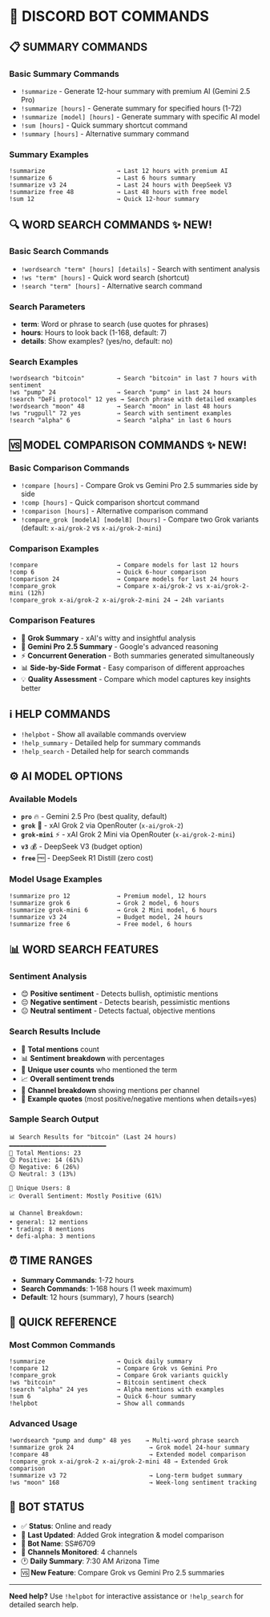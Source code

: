# 🤖 DISCORD BOT COMMANDS

## 📋 SUMMARY COMMANDS

### Basic Summary Commands
- `!summarize` - Generate 12-hour summary with premium AI (Gemini 2.5 Pro)
- `!summarize [hours]` - Generate summary for specified hours (1-72)
- `!summarize [model] [hours]` - Generate summary with specific AI model
- `!sum [hours]` - Quick summary shortcut command
- `!summary [hours]` - Alternative summary command

### Summary Examples
```
!summarize                    → Last 12 hours with premium AI
!summarize 6                  → Last 6 hours summary
!summarize v3 24              → Last 24 hours with DeepSeek V3
!summarize free 48            → Last 48 hours with free model
!sum 12                       → Quick 12-hour summary
```

## 🔍 WORD SEARCH COMMANDS ✨ NEW!

### Basic Search Commands
- `!wordsearch "term" [hours] [details]` - Search with sentiment analysis
- `!ws "term" [hours]` - Quick word search (shortcut)
- `!search "term" [hours]` - Alternative search command

### Search Parameters
- **term**: Word or phrase to search (use quotes for phrases)
- **hours**: Hours to look back (1-168, default: 7)
- **details**: Show examples? (yes/no, default: no)

### Search Examples
```
!wordsearch "bitcoin"         → Search "bitcoin" in last 7 hours with sentiment
!ws "pump" 24                 → Search "pump" in last 24 hours
!search "DeFi protocol" 12 yes → Search phrase with detailed examples
!wordsearch "moon" 48         → Search "moon" in last 48 hours
!ws "rugpull" 72 yes          → Search with sentiment examples
!search "alpha" 6             → Search "alpha" in last 6 hours
```

## 🆚 MODEL COMPARISON COMMANDS ✨ NEW!

### Basic Comparison Commands
- `!compare [hours]` - Compare Grok vs Gemini Pro 2.5 summaries side by side
- `!comp [hours]` - Quick comparison shortcut command
- `!comparison [hours]` - Alternative comparison command
- `!compare_grok [modelA] [modelB] [hours]` - Compare two Grok variants (default: `x-ai/grok-2` vs `x-ai/grok-2-mini`)

### Comparison Examples
```
!compare                      → Compare models for last 12 hours
!comp 6                       → Quick 6-hour comparison
!comparison 24                → Compare models for last 24 hours
!compare_grok                 → Compare x-ai/grok-2 vs x-ai/grok-2-mini (12h)
!compare_grok x-ai/grok-2 x-ai/grok-2-mini 24 → 24h variants
```

### Comparison Features
- 🤖 **Grok Summary** - xAI's witty and insightful analysis
- 🧠 **Gemini Pro 2.5 Summary** - Google's advanced reasoning
- ⚡ **Concurrent Generation** - Both summaries generated simultaneously
- 📊 **Side-by-Side Format** - Easy comparison of different approaches
- 💡 **Quality Assessment** - Compare which model captures key insights better

## ℹ️ HELP COMMANDS

- `!helpbot` - Show all available commands overview
- `!help_summary` - Detailed help for summary commands
- `!help_search` - Detailed help for search commands

## ⚙️ AI MODEL OPTIONS

### Available Models
- **`pro`** 🔥 - Gemini 2.5 Pro (best quality, default)
- **`grok`** 🤖 - xAI Grok 2 via OpenRouter (`x-ai/grok-2`)
- **`grok-mini`** ⚡ - xAI Grok 2 Mini via OpenRouter (`x-ai/grok-2-mini`)
- **`v3`** 💰 - DeepSeek V3 (budget option)
- **`free`** 🆓 - DeepSeek R1 Distill (zero cost)

### Model Usage Examples
```
!summarize pro 12             → Premium model, 12 hours
!summarize grok 6             → Grok 2 model, 6 hours
!summarize grok-mini 6        → Grok 2 Mini model, 6 hours
!summarize v3 24              → Budget model, 24 hours
!summarize free 6             → Free model, 6 hours
```

## 📊 WORD SEARCH FEATURES

### Sentiment Analysis
- 😊 **Positive sentiment** - Detects bullish, optimistic mentions
- 😔 **Negative sentiment** - Detects bearish, pessimistic mentions
- 😐 **Neutral sentiment** - Detects factual, objective mentions

### Search Results Include
- 📝 **Total mentions** count
- 📊 **Sentiment breakdown** with percentages
- 👥 **Unique user counts** who mentioned the term
- 📈 **Overall sentiment trends**
- 📍 **Channel breakdown** showing mentions per channel
- 💬 **Example quotes** (most positive/negative mentions when details=yes)

### Sample Search Output
```
📊 Search Results for "bitcoin" (Last 24 hours)
━━━━━━━━━━━━━━━━━━━━━━━━━━━
📝 Total Mentions: 23
😊 Positive: 14 (61%)
😔 Negative: 6 (26%)
😐 Neutral: 3 (13%)

👥 Unique Users: 8
📈 Overall Sentiment: Mostly Positive (61%)

📊 Channel Breakdown:
• general: 12 mentions
• trading: 8 mentions
• defi-alpha: 3 mentions
```

## ⏰ TIME RANGES

- **Summary Commands**: 1-72 hours
- **Search Commands**: 1-168 hours (1 week maximum)
- **Default**: 12 hours (summary), 7 hours (search)

## 🎯 QUICK REFERENCE

### Most Common Commands
```
!summarize                    → Quick daily summary
!compare 12                   → Compare Grok vs Gemini Pro
!compare_grok                 → Compare Grok variants quickly
!ws "bitcoin"                 → Bitcoin sentiment check
!search "alpha" 24 yes        → Alpha mentions with examples
!sum 6                        → Quick 6-hour summary
!helpbot                      → Show all commands
```

### Advanced Usage
```
!wordsearch "pump and dump" 48 yes    → Multi-word phrase search
!summarize grok 24                     → Grok model 24-hour summary
!compare 48                            → Extended model comparison
!compare_grok x-ai/grok-2 x-ai/grok-2-mini 48 → Extended Grok comparison
!summarize v3 72                       → Long-term budget summary
!ws "moon" 168                         → Week-long sentiment tracking
```

## 🚀 BOT STATUS

- ✅ **Status**: Online and ready
- 🔄 **Last Updated**: Added Grok integration & model comparison
- 🤖 **Bot Name**: SS#6709
- 📡 **Channels Monitored**: 4 channels
- 🕐 **Daily Summary**: 7:30 AM Arizona Time
- 🆚 **New Feature**: Compare Grok vs Gemini Pro 2.5 summaries

---

**Need help?** Use `!helpbot` for interactive assistance or `!help_search` for detailed search help.
